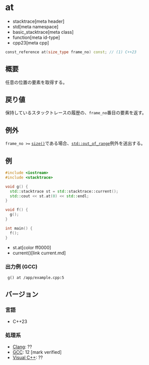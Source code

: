 # at
* stacktrace[meta header]
* std[meta namespace]
* basic_stacktrace[meta class]
* function[meta id-type]
* cpp23[meta cpp]

```cpp
const_reference at(size_type frame_no) const; // (1) C++23
```

## 概要
任意の位置の要素を取得する。


## 戻り値
保持しているスタックトレースの履歴の、`frame_no`番目の要素を返す。


## 例外
`frame_no >=` [`size()`](size.md)である場合、[`std::out_of_range`](/reference/stdexcept.md)例外を送出する。


## 例
```cpp example
#include <iostream>
#include <stacktrace>

void g() {
  std::stacktrace st = std::stacktrace::current();
  std::cout << st.at(0) << std::endl;
}

void f() {
  g();
}

int main() {
  f();
}
```
* st.at[color ff0000]
* current()[link current.md]

### 出力例 (GCC)
```
 g() at /app/example.cpp:5
```


## バージョン
### 言語
- C++23

### 処理系
- [Clang](/implementation.md#clang): ??
- [GCC](/implementation.md#gcc): 12 [mark verified]
- [Visual C++](/implementation.md#visual_cpp): ??
